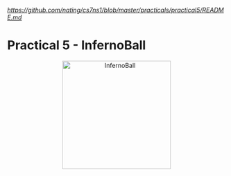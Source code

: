 
*https://github.com/nating/cs7ns1/blob/master/practicals/practical5/README.md*

# Practical 5 - InfernoBall

<p align="center">
<img width="250" alt="InfernoBall" src="https://github.com/nating/cs7ns1/blob/master/assets/img/infernoball.png?raw=true">
</p>
